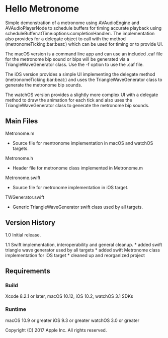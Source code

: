 # Hello Metronome

Simple demonstration of a metronome using AVAudioEngine and AVAudioPlayerNode to schedule buffers for timing accurate playback using scheduleBuffer:atTime:options:completionHandler:. The implementation also provides for a delegate object to call with the method (metronomeTicking:bar:beat:) which can be used for timing or to provide UI.

The macOS version is a command line app and can use an included .caf file for the metronome bip sound or bips will be generated via a TriangleWaveGenerator class. Use the -f option to use the .caf file.

The iOS version provides a simple UI implementing the delegate method (metronomeTicking:bar:beat:) and uses the TriangleWaveGenerator class to generate the metronome bip sounds.

The watchOS version provides a slightly more complex UI with a delegate method to draw the animation for each tick and also uses the TriangleWaveGenerator class to generate the metronome bip sounds.

## Main Files

Metronome.m
- Source file for mentronome implementation in macOS and watchOS targets.

Metronome.h
- Header file for metronome class implemented in Metronome.m

Metronome.swift
- Source file for metronome implementation in iOS target.

TWGenerator.swift
- Generic TriangleWaveGenerator swift class used by all targets.

## Version History

1.0 Initial release.

1.1 Swift implementation, interoperability and general cleanup.
    * added swift triangle wave generator used by all targets
    * added swift Metronome class implementation for iOS target
    * cleaned up and reorganized project 

## Requirements

### Build

Xcode 8.2.1 or later, macOS 10.12, iOS 10.2, watchOS 3.1 SDKs

### Runtime

macOS 10.9 or greater
iOS 9.3 or greater
watchOS 3.0 or greater

Copyright (C) 2017 Apple Inc. All rights reserved.
